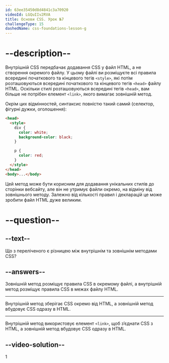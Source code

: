 ```yaml
---
id: 63ee35450d8d4841c3a70920
videoId: LGQuIIv2RVA
title: Основи CSS. Урок №7
challengeType: 15
dashedName: css-foundations-lesson-g
---
```


# --description--

Внутрішній CSS передбачає додавання CSS у файл HTML, а не створення окремого файлу. У цьому файлі ви розміщуєте всі правила всередині початкового та кінцевого тегів `<style>`, які потім розташовуються всередині початкового та кінцевого тегів `<head>` файлу HTML. Оскільки стилі розташовуються всередині тегів `<head>`, вам більше не потрібен елемент `<link>`, якого вимагає зовнішній метод.

Окрім цих відмінностей, синтаксис повністю такий самий (селектор, фігурні дужки, оголошення):

```html
<head>
  <style>
    div {
      color: white;
      background-color: black;
    }

    p {
      color: red;
    }
  </style>
</head>
<body>...</body>
```

Цей метод може бути корисним для додавання унікальних стилів до сторінки вебсайту, але він не утримує файли окремо, на відміну від зовнішнього методу. Залежно від кількості правил і декларацій це може зробити файл HTML дуже великим.

# --question--

## --text--

Що з переліченого є різницею між внутрішнім та зовнішнім методами CSS?

## --answers--

Зовнішній метод розміщує правила CSS в окремому файлі, а внутрішній метод розміщує правила CSS в межах файлу HTML.

---

Внутрішній метод зберігає CSS окремо від HTML, а зовнішній метод вбудовує CSS одразу в HTML.

---

Внутрішній метод використовує елемент `<link>`, щоб з’єднати CSS з HTML, а зовнішній метод вбудовує CSS одразу в HTML.


## --video-solution--

1
